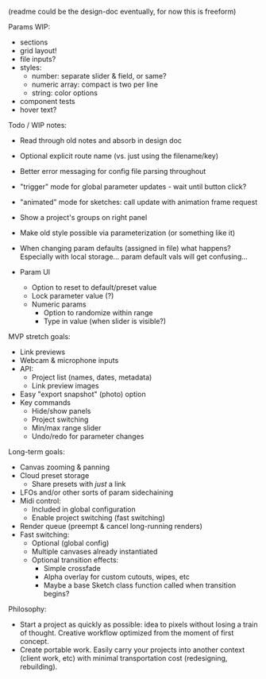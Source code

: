(readme could be the design-doc eventually, for now this is freeform)

Params WIP:

-   sections
-   grid layout!
-   file inputs?
-   styles:
    -   number: separate slider & field, or same?
    -   numeric array: compact is two per line
    -   string: color options
-   component tests
-   hover text?

Todo / WIP notes:

-   Read through old notes and absorb in design doc
-   Optional explicit route name (vs. just using the filename/key)
-   Better error messaging for config file parsing throughout
-   "trigger" mode for global parameter updates - wait until button click?
-   "animated" mode for sketches: call update with animation frame request
-   Show a project's groups on right panel
-   Make old style possible via parameterization (or something like it)
-   When changing param defaults (assigned in file) what happens? Especially with local storage... param default vals will get confusing...

-   Param UI
    -   Option to reset to default/preset value
    -   Lock parameter value (?)
    -   Numeric params
        -   Option to randomize within range
        -   Type in value (when slider is visible?)

MVP stretch goals:

-   Link previews
-   Webcam & microphone inputs
-   API:
    -   Project list (names, dates, metadata)
    -   Link preview images
-   Easy "export snapshot" (photo) option
-   Key commands
    -   Hide/show panels
    -   Project switching
    -   Min/max range slider
    -   Undo/redo for parameter changes

Long-term goals:

-   Canvas zooming & panning
-   Cloud preset storage
    -   Share presets with _just_ a link
-   LFOs and/or other sorts of param sidechaining
-   Midi control:
    -   Included in global configuration
    -   Enable project switching (fast switching)
-   Render queue (preempt & cancel long-running renders)
-   Fast switching:
    -   Optional (global config)
    -   Multiple canvases already instantiated
    -   Optional transition effects:
        -   Simple crossfade
        -   Alpha overlay for custom cutouts, wipes, etc
        -   Maybe a base Sketch class function called when transition begins?

Philosophy:

-   Start a project as quickly as possible: idea to pixels without losing a train of thought. Creative workflow optimized from the moment of first concept.
-   Create portable work. Easily carry your projects into another context (client work, etc) with minimal transportation cost (redesigning, rebuilding).
